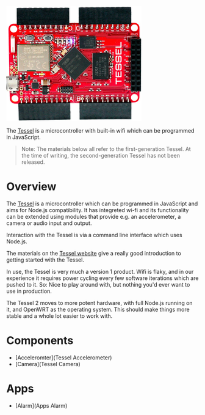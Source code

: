 <div class="topimage_container">
   <img class="header_img" src="/static/img/iotcookbook/tessel.jpg" alt="">
</div>

The [Tessel](http://tessel.io) is a microcontroller with built-in wifi which can be programmed in JavaScript.

> Note: The materials below all refer to the first-generation Tessel. At the time of writing, the second-generation Tessel has not been released.

# Overview

The [Tessel](https://tessel.io/) is a microcontroller which can be programmed in JavaScript and aims for Node.js compatibility. It has integreted wi-fi and its functionality can be extended using modules that provide e.g. an accelerometer, a camera or audio input and output.

Interaction with the Tessel is via a command line interface which uses Node.js.

The materials on the [Tessel website](http://tessel.io) give a really good introduction to getting started with the Tessel.

In use, the Tessel is very much a version 1 product. Wifi is flaky, and in our experience it requires power cycling every few software iterations which are pushed to it. So: Nice to play around with, but nothing you'd ever want to use in production.

The Tessel 2 moves to more potent hardware, with full Node.js running on it, and OpenWRT as the operating system. This should make things more stable and a whole lot easier to work with.

# Components

* [Acceleromter](Tessel Accelerometer)
* [Camera](Tessel Camera)

# Apps

* [Alarm](Apps Alarm)
